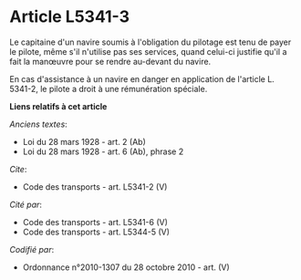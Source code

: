 # Article L5341-3

Le capitaine d'un navire soumis à l'obligation du pilotage est tenu de payer le pilote, même s'il n'utilise pas ses services,
quand celui-ci justifie qu'il a fait la manœuvre pour se rendre au-devant du navire. 

En cas d'assistance à un navire en danger en application de l'article L. 5341-2, le pilote a droit à une rémunération
spéciale.

**Liens relatifs à cet article**

_Anciens textes_:

  - Loi du 28 mars 1928 - art. 2 (Ab)
  - Loi du 28 mars 1928 - art. 6 (Ab), phrase 2

_Cite_:

  - Code des transports - art. L5341-2 (V)

_Cité par_:

  - Code des transports - art. L5341-6 (V)
  - Code des transports - art. L5344-5 (V)

_Codifié par_:

  - Ordonnance n°2010-1307 du 28 octobre 2010 - art. (V)
